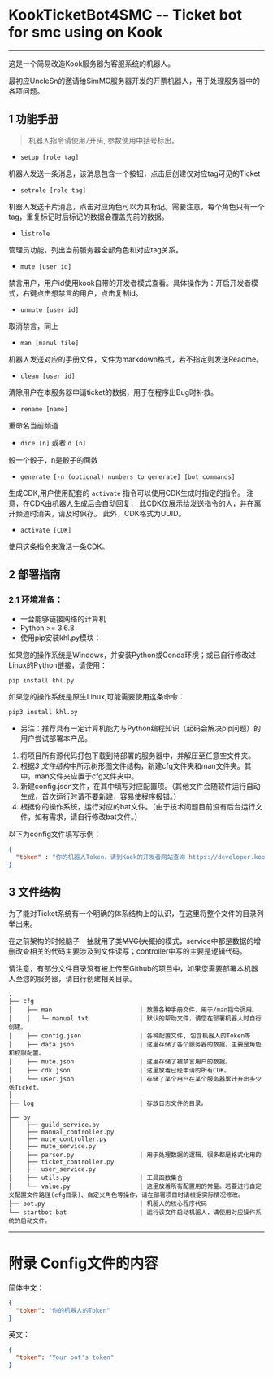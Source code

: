 # KookTicketBot4SMC -- Ticket bot for smc using on Kook
--- 

这是一个简易改造Kook服务器为客服系统的机器人。

最初应UncleSn的邀请给SimMC服务器开发的开票机器人，用于处理服务器中的各项问题。

## 1 功能手册
> 机器人指令请使用`/`开头, 参数使用中括号标出。

- `setup [role tag]`

机器人发送一条消息，该消息包含一个按钮，点击后创建仅对应tag可见的Ticket

- `setrole [role tag]`

机器人发送卡片消息，点击对应角色可以为其标记。需要注意，每个角色只有一个tag，重复标记时后标记的数据会覆盖先前的数据。

- `listrole`

管理员功能，列出当前服务器全部角色和对应tag关系。

- `mute [user id]`

禁言用户，用户id使用kook自带的开发者模式查看。具体操作为：开启开发者模式，右键点击想禁言的用户，点击复制id。

- `unmute [user id]`

取消禁言，同上

- `man [manul file]`

机器人发送对应的手册文件，文件为markdown格式，若不指定则发送Readme。

- `clean [user id]`

清除用户在本服务器申请ticket的数据，用于在程序出Bug时补救。

- `rename [name]`

重命名当前频道

- `dice [n]` 或者 `d [n]`

骰一个骰子，n是骰子的面数

- `generate [-n (optional) numbers to generate] [bot commands]`

生成CDK,用户使用配套的 `activate` 指令可以使用CDK生成时指定的指令。
注意，在CDK由机器人生成后会自动回复， 此CDK仅展示给发送指令的人，并在离开频道时消失，请及时保存。
此外，CDK格式为UUID。

- `activate [CDK]`

使用这条指令来激活一条CDK。

## 2 部署指南

### 2.1 环境准备：
- 一台能够链接网络的计算机
- Python >= 3.6.8
- 使用pip安装khl.py模块：

如果您的操作系统是Windows，并安装Python或Conda环境；或已自行修改过Linux的Python链接，请使用：
```shell
pip install khl.py
```
如果您的操作系统是原生Linux,可能需要使用这条命令：
```shell
pip3 install khl.py
```

- 另注：推荐具有一定计算机能力与Python编程知识（起码会解决pip问题）的用户尝试部署本产品。

1. 将项目所有源代码打包下载到待部署的服务器中，并解压至任意空文件夹。
2. 根据*3 文件结构*中所示树形图文件结构，新建cfg文件夹和man文件夹。其中，man文件夹应置于cfg文件夹中。
3. 新建config.json文件，在其中填写对应配置项。（其他文件会随软件运行自动生成，首次运行时请不要新建，容易使程序报错。）
4. 根据你的操作系统，运行对应的bat文件。（由于技术问题目前没有后台运行文件，如有需求，请自行修改bat文件。） 

以下为config文件填写示例：
```json
{
  "token" : "你的机器人Token，请到Kook的开发者网站查询 https://developer.kookapp.cn/app/index"
}
```

## 3 文件结构
为了能对Ticket系统有一个明确的体系结构上的认识，在这里将整个文件的目录列举出来。

在之前架构的时候脑子一抽就用了类~~MVC(大概)~~的模式，service中都是数据的增删改查相关的代码主要涉及到文件读写；controller中写的主要是逻辑代码。

请注意，有部分文件目录没有被上传至Github的项目中，如果您需要部署本机器人至您的服务器，请自行创建相关目录。
```
.
├── cfg  
│    ├── man                        | 放置各种手册文件，用于/man指令调用。  
│    │   └─ manual.txt              | 默认的帮助文件，请您在部署机器人时自行创建。
│    ├── config.json                | 各种配置文件, 包含机器人的Token等  
│    ├── data.json                  | 这里存储了各个服务器的数据，主要是角色和权限配置。  
│    ├── mute.json                  | 这里存储了被禁言用户的数据。
│    ├── cdk.json                   | 这里放着已经申请的所有CDK。
│    └── user.json                  | 存储了某个用户在某个服务器累计开出多少张Ticket。
│     
├── log                             | 存放日志文件的目录。
│     
├── py  
│    ├── guild_service.py  
│    ├── manual_controller.py
│    ├── mute_controller.py  
│    ├── mute_service.py  
│    ├── parser.py                  | 用于处理数据的逻辑，很多都是格式化用的  
│    ├── ticket_controller.py  
│    ├── user_service.py  
│    ├── utils.py                   | 工具函数集合
│    └── value.py                   | 这里放着所有配置用的常量。若要进行自定义配置文件路径(cfg目录)、自定义角色等操作，请在部署项目时请根据实际情况修改。  
├── bot.py                          | 机器人的核心程序代码
└── startbot.bat                    | 运行该文件启动机器人，请使用对应操作系统的启动文件。 
```

---

# 附录 Config文件的内容

简体中文：
```json
{
  "token": "你的机器人的Token"
}
```

英文：
```json
{
  "token": "Your bot's token"
}
```

 
